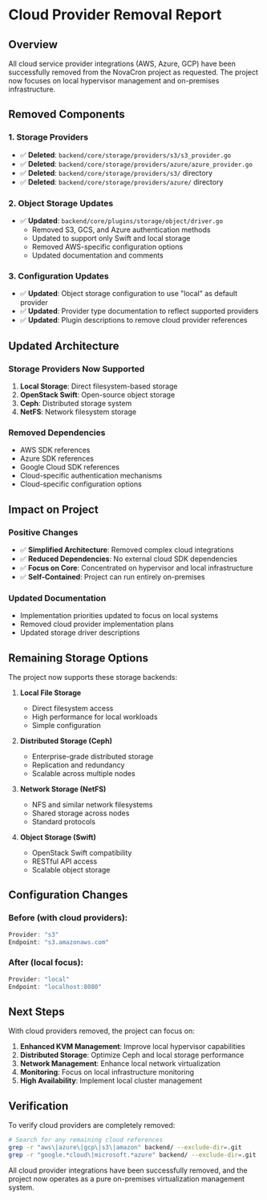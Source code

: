 # Cloud Provider Removal Report

## Overview

All cloud service provider integrations (AWS, Azure, GCP) have been successfully removed from the NovaCron project as requested. The project now focuses on local hypervisor management and on-premises infrastructure.

## Removed Components

### 1. Storage Providers
- ✅ **Deleted**: `backend/core/storage/providers/s3/s3_provider.go`
- ✅ **Deleted**: `backend/core/storage/providers/azure/azure_provider.go`
- ✅ **Deleted**: `backend/core/storage/providers/s3/` directory
- ✅ **Deleted**: `backend/core/storage/providers/azure/` directory

### 2. Object Storage Updates
- ✅ **Updated**: `backend/core/plugins/storage/object/driver.go`
  - Removed S3, GCS, and Azure authentication methods
  - Updated to support only Swift and local storage
  - Removed AWS-specific configuration options
  - Updated documentation and comments

### 3. Configuration Updates
- ✅ **Updated**: Object storage configuration to use "local" as default provider
- ✅ **Updated**: Provider type documentation to reflect supported providers
- ✅ **Updated**: Plugin descriptions to remove cloud provider references

## Updated Architecture

### Storage Providers Now Supported
1. **Local Storage**: Direct filesystem-based storage
2. **OpenStack Swift**: Open-source object storage
3. **Ceph**: Distributed storage system
4. **NetFS**: Network filesystem storage

### Removed Dependencies
- AWS SDK references
- Azure SDK references
- Google Cloud SDK references
- Cloud-specific authentication mechanisms
- Cloud-specific configuration options

## Impact on Project

### Positive Changes
- ✅ **Simplified Architecture**: Removed complex cloud integrations
- ✅ **Reduced Dependencies**: No external cloud SDK dependencies
- ✅ **Focus on Core**: Concentrated on hypervisor and local infrastructure
- ✅ **Self-Contained**: Project can run entirely on-premises

### Updated Documentation
- Implementation priorities updated to focus on local systems
- Removed cloud provider implementation plans
- Updated storage driver descriptions

## Remaining Storage Options

The project now supports these storage backends:

1. **Local File Storage**
   - Direct filesystem access
   - High performance for local workloads
   - Simple configuration

2. **Distributed Storage (Ceph)**
   - Enterprise-grade distributed storage
   - Replication and redundancy
   - Scalable across multiple nodes

3. **Network Storage (NetFS)**
   - NFS and similar network filesystems
   - Shared storage across nodes
   - Standard protocols

4. **Object Storage (Swift)**
   - OpenStack Swift compatibility
   - RESTful API access
   - Scalable object storage

## Configuration Changes

### Before (with cloud providers):
```go
Provider: "s3"
Endpoint: "s3.amazonaws.com"
```

### After (local focus):
```go
Provider: "local"
Endpoint: "localhost:8080"
```

## Next Steps

With cloud providers removed, the project can focus on:

1. **Enhanced KVM Management**: Improve local hypervisor capabilities
2. **Distributed Storage**: Optimize Ceph and local storage performance
3. **Network Management**: Enhance local network virtualization
4. **Monitoring**: Focus on local infrastructure monitoring
5. **High Availability**: Implement local cluster management

## Verification

To verify cloud providers are completely removed:

```bash
# Search for any remaining cloud references
grep -r "aws\|azure\|gcp\|s3\|amazon" backend/ --exclude-dir=.git
grep -r "google.*cloud\|microsoft.*azure" backend/ --exclude-dir=.git
```

All cloud provider integrations have been successfully removed, and the project now operates as a pure on-premises virtualization management system.